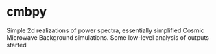 # cmbpy
Simple 2d realizations of power spectra, essentially simplified Cosmic Microwave Background simulations.  Some low-level analysis of outputs started
